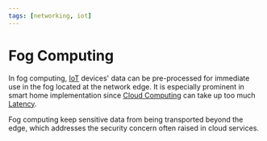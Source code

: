 ```yaml
---
tags: [networking, iot]
---
```


# Fog Computing

In fog computing, [IoT](202408142322.md) devices' data can be pre-processed for
immediate use in the fog located at the network edge. It is especially prominent
in smart home implementation since [Cloud Computing](202210012158.md) can take
up too much [Latency](202304111955.md).

Fog computing keep sensitive data from being transported beyond the edge, which
addresses the security concern often raised in cloud services.
